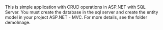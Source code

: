 This is simple application with CRUD operations in ASP.NET with SQL Server. 
You must create the database in the sql server and create the entity model in your project ASP.NET - MVC.
For more details, see the folder demoImage.
